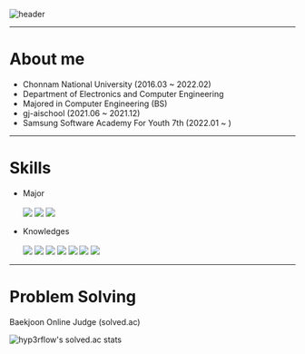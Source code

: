 <!--
**gandi0330/gandi0330** is a ✨ _special_ ✨ repository because its `README.md` (this file) appears on your GitHub profile.

Here are some ideas to get you started:

- 🔭 I’m currently working on ...
- 🌱 I’m currently learning ...
- 👯 I’m looking to collaborate on ...
- 🤔 I’m looking for help with ...
- 💬 Ask me about ...
- 📫 How to reach me: ...
- 😄 Pronouns: ...
- ⚡ Fun fact: ....

![Anurag's GitHub stats](https://github-readme-stats.vercel.app/api?username=gandi0330&show_icons=true&theme=radical)
[![Top Langs](https://github-readme-stats.vercel.app/api/top-langs/?username=gandi0330&layout=compact)](https://github.com/anurahazra/github-readme-stats)
-->



![header](https://capsule-render.vercel.app/api?type=waving&color=auto&height=300&section=header&text=HYEONMYEONG%20JUNG&fontSize=60&fontAlign=60&fontAlignY=80)

---

# About me

- Chonnam National University (2016.03 ~ 2022.02)
- Department of Electronics and Computer Engineering
- Majored in Computer Engineering (BS)
- gj-aischool (2021.06 ~ 2021.12)
- Samsung Software Academy For Youth 7th (2022.01 ~ )

---

# Skills

- Major <br><br>
<img src="https://img.shields.io/badge/JAVA-007396?style=for-the-badge&logo=java&logoColor=white"> <img src="https://img.shields.io/badge/spring-6DB33F?style=for-the-badge&logo=spring&logoColor=white"> <img src="https://img.shields.io/badge/mysql-4479A1?style=for-the-badge&logo=mysql&logoColor=white"> 

- Knowledges<br><br>
<img src="https://img.shields.io/badge/python-3776AB?style=for-the-badge&logo=python&logoColor=white"> <img src="https://img.shields.io/badge/html5-E34F26?style=for-the-badge&logo=html5&logoColor=white"> <img src="https://img.shields.io/badge/css-1572B6?style=for-the-badge&logo=css3&logoColor=white"> <img src="https://img.shields.io/badge/javascript-F7DF1E?style=for-the-badge&logo=javascript&logoColor=black"> <img src="https://img.shields.io/badge/jquery-0769AD?style=for-the-badge&logo=jquery&logoColor=white"> <img src="https://img.shields.io/badge/react-61DAFB?style=for-the-badge&logo=react&logoColor=black"> <img src="https://img.shields.io/badge/vue.js-4FC08D?style=for-the-badge&logo=vue.js&logoColor=white"> 

---

# Problem Solving

Baekjoon Online Judge (solved.ac)

![hyp3rflow's solved.ac stats](https://github-readme-solvedac.hyp3rflow.vercel.app/api/?handle=gandi0330)
